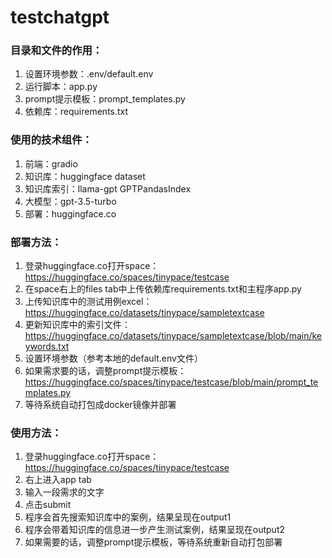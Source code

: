 # testchatgpt

### 目录和文件的作用：
1. 设置环境参数：.env/default.env
2. 运行脚本：app.py
3. prompt提示模板：prompt_templates.py
4. 依赖库：requirements.txt

### 使用的技术组件：
1. 前端：gradio
2. 知识库：huggingface dataset
3. 知识库索引：llama-gpt GPTPandasIndex
4. 大模型：gpt-3.5-turbo
5. 部署：huggingface.co

### 部署方法：
1. 登录huggingface.co打开space：https://huggingface.co/spaces/tinypace/testcase
2. 在space右上的files tab中上传依赖库requirements.txt和主程序app.py
3. 上传知识库中的测试用例excel：https://huggingface.co/datasets/tinypace/sampletextcase
4. 更新知识库中的索引文件：https://huggingface.co/datasets/tinypace/sampletextcase/blob/main/keywords.txt
5. 设置环境参数（参考本地的default.env文件）
6. 如果需求要的话，调整prompt提示模板：https://huggingface.co/spaces/tinypace/testcase/blob/main/prompt_templates.py
7. 等待系统自动打包成docker镜像并部署

### 使用方法：
1. 登录huggingface.co打开space：https://huggingface.co/spaces/tinypace/testcase
2. 右上进入app tab
3. 输入一段需求的文字
4. 点击submit
5. 程序会首先搜索知识库中的案例，结果呈现在output1
6. 程序会带着知识库的信息进一步产生测试案例，结果呈现在output2
7. 如果需要的话，调整prompt提示模板，等待系统重新自动打包部署